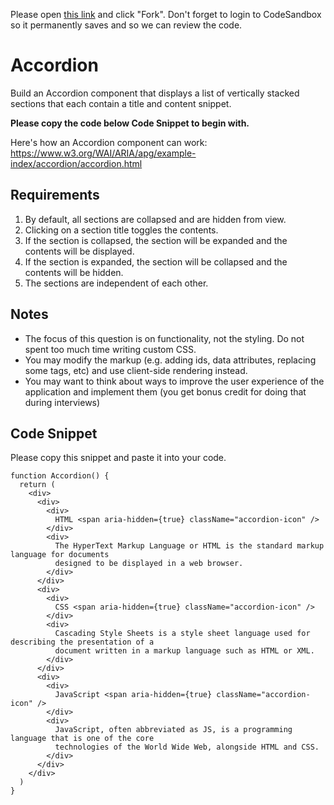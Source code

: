 Please open [this link](https://codesandbox.io/s/epic-joana-zwddrw?file=/src/App.tsx) and click
"Fork". Don't forget to login to CodeSandbox so it permanently saves and so we can review the code.

# Accordion

Build an Accordion component that displays a list of vertically stacked sections that each contain a
title and content snippet.

**Please copy the code below Code Snippet to begin with.**

Here's how an Accordion component can work:
https://www.w3.org/WAI/ARIA/apg/example-index/accordion/accordion.html

## Requirements

1. By default, all sections are collapsed and are hidden from view.
2. Clicking on a section title toggles the contents.
3. If the section is collapsed, the section will be expanded and the contents will be displayed.
4. If the section is expanded, the section will be collapsed and the contents will be hidden.
5. The sections are independent of each other.

## Notes

- The focus of this question is on functionality, not the styling. Do not spent too much time
  writing custom CSS.
- You may modify the markup (e.g. adding ids, data attributes, replacing some tags, etc) and use
  client-side rendering instead.
- You may want to think about ways to improve the user experience of the application and implement
  them (you get bonus credit for doing that during interviews)

## Code Snippet

Please copy this snippet and paste it into your code.

```tsx
function Accordion() {
  return (
    <div>
      <div>
        <div>
          HTML <span aria-hidden={true} className="accordion-icon" />
        </div>
        <div>
          The HyperText Markup Language or HTML is the standard markup language for documents
          designed to be displayed in a web browser.
        </div>
      </div>
      <div>
        <div>
          CSS <span aria-hidden={true} className="accordion-icon" />
        </div>
        <div>
          Cascading Style Sheets is a style sheet language used for describing the presentation of a
          document written in a markup language such as HTML or XML.
        </div>
      </div>
      <div>
        <div>
          JavaScript <span aria-hidden={true} className="accordion-icon" />
        </div>
        <div>
          JavaScript, often abbreviated as JS, is a programming language that is one of the core
          technologies of the World Wide Web, alongside HTML and CSS.
        </div>
      </div>
    </div>
  )
}
```
